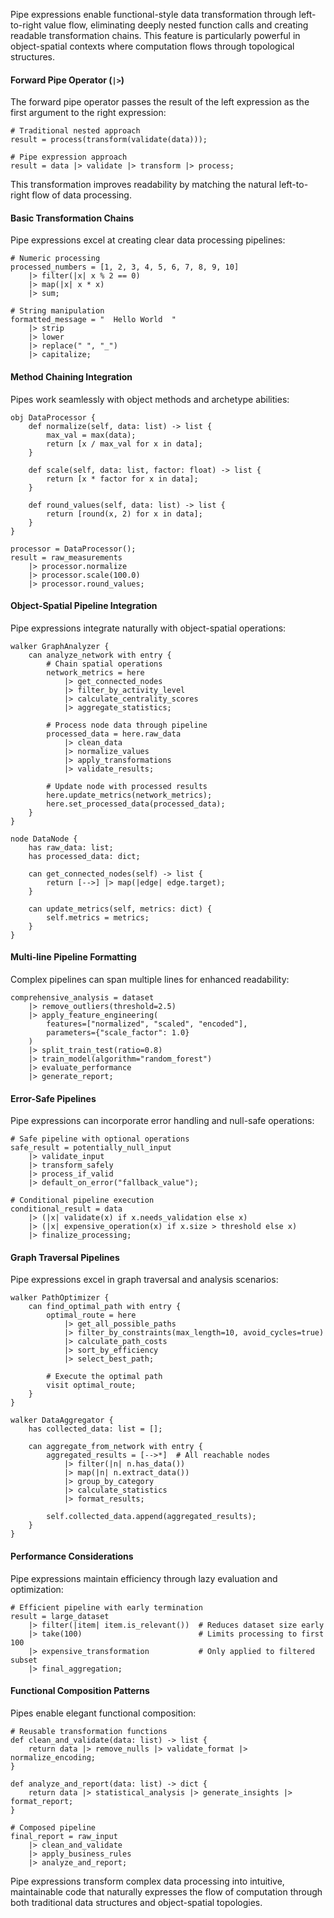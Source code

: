 Pipe expressions enable functional-style data transformation through left-to-right value flow, eliminating deeply nested function calls and creating readable transformation chains. This feature is particularly powerful in object-spatial contexts where computation flows through topological structures.

#### Forward Pipe Operator (`|>`)

The forward pipe operator passes the result of the left expression as the first argument to the right expression:

```jac
# Traditional nested approach
result = process(transform(validate(data)));

# Pipe expression approach
result = data |> validate |> transform |> process;
```

This transformation improves readability by matching the natural left-to-right flow of data processing.

#### Basic Transformation Chains

Pipe expressions excel at creating clear data processing pipelines:

```jac
# Numeric processing
processed_numbers = [1, 2, 3, 4, 5, 6, 7, 8, 9, 10]
    |> filter(|x| x % 2 == 0)
    |> map(|x| x * x)
    |> sum;

# String manipulation
formatted_message = "  Hello World  "
    |> strip
    |> lower
    |> replace(" ", "_")
    |> capitalize;
```

#### Method Chaining Integration

Pipes work seamlessly with object methods and archetype abilities:

```jac
obj DataProcessor {
    def normalize(self, data: list) -> list {
        max_val = max(data);
        return [x / max_val for x in data];
    }
    
    def scale(self, data: list, factor: float) -> list {
        return [x * factor for x in data];
    }
    
    def round_values(self, data: list) -> list {
        return [round(x, 2) for x in data];
    }
}

processor = DataProcessor();
result = raw_measurements
    |> processor.normalize
    |> processor.scale(100.0)
    |> processor.round_values;
```

#### Object-Spatial Pipeline Integration

Pipe expressions integrate naturally with object-spatial operations:

```jac
walker GraphAnalyzer {
    can analyze_network with entry {
        # Chain spatial operations
        network_metrics = here
            |> get_connected_nodes
            |> filter_by_activity_level
            |> calculate_centrality_scores
            |> aggregate_statistics;
        
        # Process node data through pipeline
        processed_data = here.raw_data
            |> clean_data
            |> normalize_values
            |> apply_transformations
            |> validate_results;
        
        # Update node with processed results
        here.update_metrics(network_metrics);
        here.set_processed_data(processed_data);
    }
}

node DataNode {
    has raw_data: list;
    has processed_data: dict;
    
    can get_connected_nodes(self) -> list {
        return [-->] |> map(|edge| edge.target);
    }
    
    can update_metrics(self, metrics: dict) {
        self.metrics = metrics;
    }
}
```

#### Multi-line Pipeline Formatting

Complex pipelines can span multiple lines for enhanced readability:

```jac
comprehensive_analysis = dataset
    |> remove_outliers(threshold=2.5)
    |> apply_feature_engineering(
        features=["normalized", "scaled", "encoded"],
        parameters={"scale_factor": 1.0}
    )
    |> split_train_test(ratio=0.8)
    |> train_model(algorithm="random_forest")
    |> evaluate_performance
    |> generate_report;
```

#### Error-Safe Pipelines

Pipe expressions can incorporate error handling and null-safe operations:

```jac
# Safe pipeline with optional operations
safe_result = potentially_null_input
    |> validate_input
    |> transform_safely
    |> process_if_valid
    |> default_on_error("fallback_value");

# Conditional pipeline execution
conditional_result = data
    |> (|x| validate(x) if x.needs_validation else x)
    |> (|x| expensive_operation(x) if x.size > threshold else x)
    |> finalize_processing;
```

#### Graph Traversal Pipelines

Pipe expressions excel in graph traversal and analysis scenarios:

```jac
walker PathOptimizer {
    can find_optimal_path with entry {
        optimal_route = here
            |> get_all_possible_paths
            |> filter_by_constraints(max_length=10, avoid_cycles=true)
            |> calculate_path_costs
            |> sort_by_efficiency
            |> select_best_path;
        
        # Execute the optimal path
        visit optimal_route;
    }
}

walker DataAggregator {
    has collected_data: list = [];
    
    can aggregate_from_network with entry {
        aggregated_results = [-->*]  # All reachable nodes
            |> filter(|n| n.has_data())
            |> map(|n| n.extract_data())
            |> group_by_category
            |> calculate_statistics
            |> format_results;
        
        self.collected_data.append(aggregated_results);
    }
}
```

#### Performance Considerations

Pipe expressions maintain efficiency through lazy evaluation and optimization:

```jac
# Efficient pipeline with early termination
result = large_dataset
    |> filter(|item| item.is_relevant())  # Reduces dataset size early
    |> take(100)                          # Limits processing to first 100
    |> expensive_transformation           # Only applied to filtered subset
    |> final_aggregation;
```

#### Functional Composition Patterns

Pipes enable elegant functional composition:

```jac
# Reusable transformation functions
def clean_and_validate(data: list) -> list {
    return data |> remove_nulls |> validate_format |> normalize_encoding;
}

def analyze_and_report(data: list) -> dict {
    return data |> statistical_analysis |> generate_insights |> format_report;
}

# Composed pipeline
final_report = raw_input
    |> clean_and_validate
    |> apply_business_rules
    |> analyze_and_report;
```

Pipe expressions transform complex data processing into intuitive, maintainable code that naturally expresses the flow of computation through both traditional data structures and object-spatial topologies.

